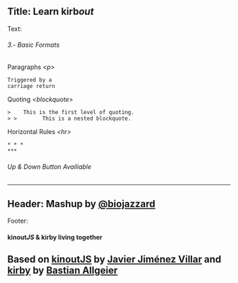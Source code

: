 Title: Learn kirb*out*
----
Text:
###### 3.- Basic Formats
Paragraphs *&lt;p&gt;*
```
Triggered by a
carriage return
```

Quoting *&lt;blockquote&gt;*
```
>    This is the first level of quoting.
> >        This is a nested blockquote.
```

Horizontal Rules *&lt;hr&gt;*
```
* * *
***
```
###### *Up* & *Down* Button Availiable
----
Header:
Mashup by [@biojazzard](https://github.com/biojazzard)
----
Footer:
#### kinout*JS* & kirby living together
Based on [kinoutJS](https://github.com/soyjavi/Kinout) by [Javier Jiménez Villar](https://github.com/soyjavi) and [kirby](https://github.com/bastianallgeier/kirbycms) by [Bastian Allgeier](https://github.com/bastianallgeier)
----
